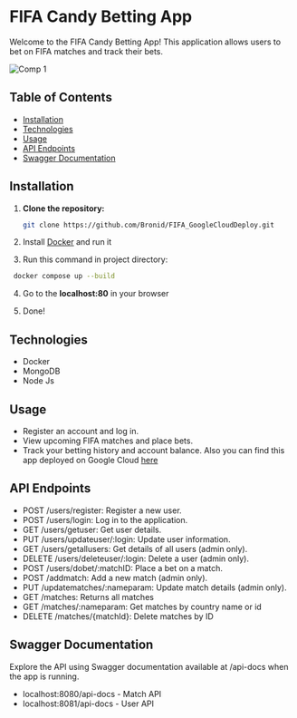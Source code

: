 # FIFA Candy Betting App

Welcome to the FIFA Candy Betting App! This application allows users to bet on FIFA matches and track their bets.

![Comp 1](https://github.com/Bronid/FIFA_GoogleCloudDeploy/assets/61603558/537dead4-f97e-4ec5-8d4a-f2548c4563b9)

## Table of Contents

- [Installation](#installation)
- [Technologies](#technologies)
- [Usage](#usage)
- [API Endpoints](#api-endpoints)
- [Swagger Documentation](#swagger-documentation)

## Installation

1. **Clone the repository:**

   ```bash
   git clone https://github.com/Bronid/FIFA_GoogleCloudDeploy.git
   ```

2. Install [Docker](https://docs.docker.com/get-docker/) and run it

3. Run this command in project directory:
  ```bash
   docker compose up --build
   ```

4. Go to the **localhost:80** in your browser
   
5. Done!

## Technologies
- Docker
- MongoDB
- Node Js

## Usage
- Register an account and log in.
- View upcoming FIFA matches and place bets.
- Track your betting history and account balance.
Also you can find this app deployed on Google Cloud [here](https://fifa-project-frontend-gur6ebemfq-ew.a.run.app/)

## API Endpoints
- POST /users/register: Register a new user.
- POST /users/login: Log in to the application.
- GET /users/getuser: Get user details.
- PUT /users/updateuser/:login: Update user information.
- GET /users/getallusers: Get details of all users (admin only).
- DELETE /users/deleteuser/:login: Delete a user (admin only).
- POST /users/dobet/:matchID: Place a bet on a match.
- POST /addmatch: Add a new match (admin only).
- PUT /updatematches/:nameparam: Update match details (admin only).
- GET /matches: Returns all matches
- GET /matches/:nameparam: Get matches by country name or id
- DELETE /matches/{matchId}: Delete matches by ID

## Swagger Documentation
Explore the API using Swagger documentation available at /api-docs when the app is running.
- localhost:8080/api-docs - Match API
- localhost:8081/api-docs - User API
